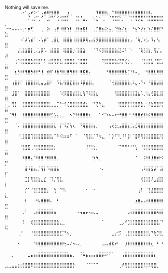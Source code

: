 Nothing will save me.
⠀⠀⠀⠀⠀⠔⠁⣠⠞⠕⠁⢠⣾⢿⣻⣿⡿⠀⠀⣰⢀⠀⠀⠀⠀⠀⠀⠀⠹⢿⣿⣧⡀⠉⠿⣿⣿⣿⣿⣿⣿⣿⣿⣿⣿⡄⠀
⠀⠀⠀⠀⠀⠀⠀⠌⢠⡞⢁⠊⠀⣰⠛⠁⢪⢺⣿⡇⠀⠀⣿⠘⣤⡀⠀⠢⣅⠂⢀⠀⠈⢻⣿⡕⡀⠀⠈⡟⢿⡻⣟⠛⣿⣿⣿⣿⣿⡀
⠐⠒⠤⠤⠤⢄⠂⡶⢋⠀⠀⢀⠀⡵⠀⢠⡟⠸⣿⢱⡇⢀⣿⣶⣯⡇⠀⢀⡉⣿⣦⣕⣤⡀⢙⣷⡌⣆⠀⠘⣦⠑⡜⣆⢱⡌⣿⣿⠙⣷
⠀⠀⠀⠀⠀⠎⡼⢡⣾⠁⠠⢡⡾⠁⢀⣿⣇⠀⣿⣿⣷⢸⣿⣿⡿⢿⣤⣮⡻⣿⣿⣿⣿⣿⣿⣿⣿⣾⣆⡄⠈⢷⡈⢞⡄⠹⡄⢣⠀⣿
⠀⠀⠀⠀⣜⣼⣵⣿⡇⡠⣡⡿⠡⠀⣾⣿⣿⠀⢿⣿⣿⡐⢹⣿⣵⠀⠀⠈⠙⠪⡻⣿⣿⣿⣷⣝⠬⠃⠈⠂⠀⠈⢷⣻⣷⡀⢻⡌⡄⣼
⠀⠀⠀⢰⠹⣿⣿⣿⣳⣿⣿⠃⠇⢰⣿⢿⡿⣧⢸⣿⣿⣧⡌⣿⣿⡇⠀⠀⠀⠀⠹⣿⣿⣿⣷⡹⡟⢮⡢⡀⠀⠀⠈⣷⣿⣧⠘⣿⣡⣿
⠀⠀⠀⣆⣳⡿⢻⣿⡳⣿⡛⢸⠀⣾⡏⠸⣷⢻⣇⣿⢻⣿⡇⢿⣯⣿⡄⠀⠀⠀⠀⠘⢿⣿⣿⣿⣿⣧⡉⡻⠤⣀⠀⠘⣿⣿⣇⢿⣿⣿
⠀⠀⢰⣿⡿⠁⢸⣿⣿⣿⣇⣤⣠⣿⠃⠀⠹⣧⢻⣿⣏⣿⣷⠸⡿⣾⣿⡄⠀⠀⠀⠀⠈⢚⣿⣿⣿⣿⣷⡸⣄⠠⠙⠆⠘⣿⣿⣼⣿⣿
⠀⠀⣸⣿⠁⠀⣿⣿⣿⣿⣿⣿⣿⣿⠀⠀⠀⠱⡻⣿⣿⣾⣿⣆⢳⠙⢿⣿⣆⠀⠀⠀⠀⠀⢻⣿⣿⣿⣿⣿⣽⣦⠡⡘⣦⢚⣿⣇⣿⣿
⠄⡀⢻⡇⠀⢸⣿⣿⣿⣿⣿⣿⣿⣿⣀⣀⡉⠓⠺⢌⣻⣿⣿⣿⣾⣆⠀⠙⢝⠳⣄⠀⠀⠀⠀⢿⣿⡟⡟⣿⣿⡿⣷⡐⠼⣷⣻⣿⢿⣿
⠀⠈⠻⡇⠀⢸⣿⣿⣿⣿⣿⣿⣿⣿⣋⣡⣄⣀⡀⠀⠢⡙⢿⣿⣿⣿⣆⠀⠀⠁⢊⠱⠦⠤⠖⠚⣿⣿⠘⡘⢿⣿⣞⣿⣮⣻⣿⣿⣿⣿
⠀⠀⠀⠈⠄⢸⣿⣿⣿⣿⣿⣿⣿⣿⣿⣇⠀⡏⠹⡍⢳⢆⠀⠙⢿⣿⣿⣷⡀⠀⠀⠀⢠⢞⣓⣠⣿⣿⣆⣡⣊⢿⣿⣿⣿⣿⣿⣿⣿⣿
⠀⠀⠀⠀⠘⣸⣿⣿⢹⣿⣿⣿⣿⣿⣧⠉⠓⠺⠶⠶⠋⠀⠁⠀⠈⢻⣿⡌⠙⠲⣄⠀⠁⡕⠋⢃⠘⠃⡿⠈⣿⠟⢻⣿⣿⣿⣿⣯⢻⣿
⠀⠀⠀⠀⠀⢻⣿⣯⢀⢻⣿⣟⣿⣿⣿⡆⠀⠀⠀⠀⠀⠀⠀⠀⠀⠸⠻⣷⡀⠀⠀⠀⠀⠀⠀⠉⠛⠛⠓⠛⢣⠀⠘⣿⣿⢿⣿⣿⣿⣿
⠀⠀⠀⠀⠀⠸⣿⢿⣄⠹⣿⣿⠘⣿⣿⣿⡀⠀⠀⠀⠀⠀⠀⠀⠀⠀⠀⢳⠳⡀⠀⠀⠀⠀⠀⠀⠀⠀⠀⠀⠈⠀⠀⣽⣿⣸⣿⣾⢪⡟
⠀⠀⠀⠀⠀⠀⣿⠸⣿⣦⡈⢻⡇⠹⣿⣿⣧⠀⠀⠀⠀⠀⠀⠀⠀⠀⠀⠀⠀⠐⠄⠀⠀⠀⠀⠀⠀⠀⠀⠀⠀⠀⢠⢿⣿⣫⡼⠁⣽⡏
⠀⠀⠀⠀⠀⠀⣉⡇⢻⣿⣷⣄⣎⠀⠹⡌⢻⣧⠀⠀⠀⠀⠀⠀⠀⠀⠀⠀⠀⠀⠀⠀⠀⠀⠀⠀⠀⠀⠀⠀⠀⠀⢺⣿⣿⠜⣠⣾⣿⡇
⠀⠀⠀⠀⠀⠀⡎⠁⠈⣿⣹⣿⣿⡄⠀⢳⠀⠙⠧⠀⠀⠀⠀⠀⠀⠂⠀⠒⠀⠀⠀⠀⠀⠀⠀⠀⠀⠀⠀⠀⠀⢠⠇⠀⢹⣼⣿⣿⣿⣇
⠀⠀⠀⠀⠀⠀⡇⠀⠀⠘⣧⣿⣿⣿⡄⠀⠃⠀⠀⠀⠀⠀⠀⠀⠀⠀⠀⠀⠀⠀⠀⠀⠀⠀⠀⠀⠀⠀⠀⠀⣰⣿⣤⣴⣿⣿⣿⣿⣿⣿
⠀⠀⠀⠀⠀⢀⠃⠀⠀⣰⣿⣿⣿⣿⣿⣦⠀⠀⠀⠀⠀⠀⠠⢤⣤⡤⢤⣄⣀⠀⠀⠀⠀⠀⠀⠀⠀⠀⣠⣾⣿⣿⣿⣿⣿⣿⣿⢿⣿⣿
⠀⠀⠀⠀⠀⠸⠀⠀⢾⣿⣿⣿⣿⣿⣿⣿⣷⣄⡀⠀⠀⠀⠀⠀⠀⠀⠀⠀⠀⠀⠁⠀⠀⠀⠀⢀⡠⠚⣹⣿⣿⣿⣿⣿⣿⣿⣿⣧⠙⢯
⠀⠀⠀⠀⢀⠃⠀⠀⠘⣿⣿⣿⣿⣿⣿⣿⣿⣏⠙⠦⡀⠀⠀⠀⠀⠀⠀⠀⠀⠀⠀⠀⠀⣀⡔⡫⠀⢀⣿⣿⣿⣿⣿⣿⣧⠙⢷⡹⣇⠀
⠀⠀⠀⠀⠂⠀⠀⠀⠀⠹⣿⣿⣿⣿⣿⣿⣿⣿⣓⠤⠌⠲⢤⡀⠀⠀⠀⠀⠀⠀⣠⣤⣾⣯⠞⠀⠀⣸⣿⣿⣿⣿⣿⣿⣿⣆⠀⠃⠘⠀
⠀⠀⡀⠀⠀⠀⠀⣀⣤⣶⣿⣿⣿⣿⣿⣿⣿⣿⣿⣷⣦⡀⠀⠙⠷⣦⣤⣤⣶⣿⡿⠟⠋⠁⠀⠀⢠⣿⣿⣿⣿⣿⣿⣿⣿⣿⡆⠀⠀⠀
⣠⣀⣤⣤⣶⣾⣿⣿⠿⣿⣿⣿⣿⣿⣿⣿⣿⣿⣿⣿⣿⡗⠀⠀⠀⠈⠉⠉⠉⠀⠀⠀⠀⠀⠀⢀⠞⢻⣿⣿⣿⣿⣿⢿⠿⢿⣿⡀


<!---
Assstalavista/Assstalavista is a ✨ special ✨ repository because its `README.md` (this file) appears on your GitHub profile.
You can click the Preview link to take a look at your changes.
--->
